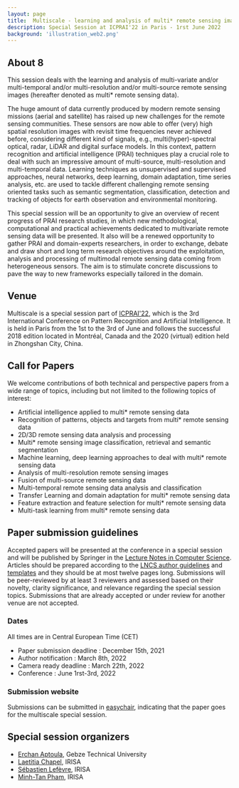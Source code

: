 ```yaml
---
layout: page
title:  Multiscale - learning and analysis of multi* remote sensing images
description: Special Session at ICPRAI'22 in Paris - 1rst June 2022
background: 'illustration_web2.png'
---
```




## About 8

This session deals with the learning and analysis of multi-variate and/or multi-temporal
and/or multi-resolution and/or multi-source remote sensing images (hereafter denoted as multi*
remote sensing data).

The huge amount of data currently produced by modern remote sensing missions (aerial and
satellite) has raised up new challenges for the remote sensing communities. These sensors are now
able to offer (very) high spatial resolution images with revisit time frequencies never achieved before,
considering different kind of signals, e.g., multi(hyper)-spectral optical, radar, LiDAR and digital surface
models. In this context, pattern recognition and artificial intelligence (PRAI) techniques play a crucial
role to deal with such an impressive amount of multi-source, multi-resolution and multi-temporal data.
Learning techniques as unsupervised and supervised approaches, neural networks, deep learning,
domain adaptation, time series analysis, etc. are used to tackle different challenging remote sensing
oriented tasks such as semantic segmentation, classification, detection and tracking of objects for earth
observation and environmental monitoring.

This special session will be an opportunity to give an overview of recent progress of PRAI
research studies, in which new methodological, computational and practical achievements dedicated
to multivariate remote sensing data will be presented. It also will be a renewed opportunity to gather
PRAI and domain-experts researchers, in order to exchange, debate and draw short and long term
research objectives around the exploitation, analysis and processing of multimodal remote sensing
data coming from heterogeneous sensors. The aim is to stimulate concrete discussions to pave the way
to new frameworks especially tailored in the domain.

## Venue
Multiscale is a special session part of [ICPRAI'22](https://icprai2022.sciencesconf.org/), which is the 3rd International Conference on Pattern Recognition and Artificial Intelligence. It is held in Paris from the 1st to the 3rd of June and follows the successful 2018 edition located in Montréal, Canada and the 2020 (virtual) edition held in Zhongshan City, China.

## Call for Papers

We welcome contributions of both technical and perspective papers from a wide range of topics, including but not limited to the following topics of interest: 
- Artificial intelligence applied to multi* remote sensing data
- Recognition of patterns, objects and targets from multi* remote sensing data
- 2D/3D remote sensing data analysis and processing
- Multi* remote sensing image classification, retrieval and semantic segmentation
- Machine learning, deep learning approaches to deal with multi* remote sensing data
- Analysis of multi-resolution remote sensing images
- Fusion of multi-source remote sensing data
- Multi-temporal remote sensing data analysis and classification
- Transfer Learning and domain adaptation for multi* remote sensing data
- Feature extraction and feature selection for multi* remote sensing data
- Multi-task learning from multi* remote sensing data

## Paper submission guidelines

Accepted papers will be presented at the conference in a special session and will be published by Springer in the [Lecture Notes in Computer Science](https://www.springer.com/gp/computer-science/lncs).
Articles should be prepared according to the [LNCS author guidelines](https://www.springer.com/fr/computer-science/lncs/conference-proceedings-guidelines) and [templates](ftp://ftp.springernature.com/cs-proceeding/llncs/llncs2e.zip) and they should be at most twelve pages long. 
Submissions will be peer-reviewed by at least 3 reviewers and assessed based on their novelty, clarity significance, and relevance regarding the special session topics. Submissions that are already accepted or under review for another venue are not accepted. 

### Dates
All times are in Central European Time (CET)
- Paper submission deadline : December 15th, 2021
- Author notification :	March 8th, 2022
- Camera ready deadline :	March 22th, 2022
- Conference : June 1rst-3rd, 2022

### Submission website
Submissions can be submitted in [easychair](https://easychair.org/my/conference?conf=icprai2022), indicating that the paper goes for the multiscale special session.

## Special session organizers
- [Erchan Aptoula](https://sites.google.com/view/erchan-aptoula/home?authuser=0), Gebze Technical University
- [Laetitia Chapel](https://people.irisa.fr/Laetitia.Chapel/), IRISA
- [Sébastien Lefèvre](https://people.irisa.fr/Sebastien.Lefevre/), IRISA
- [Minh-Tan Pham](https://sites.google.com/site/mtanpham89/), IRISA
 
